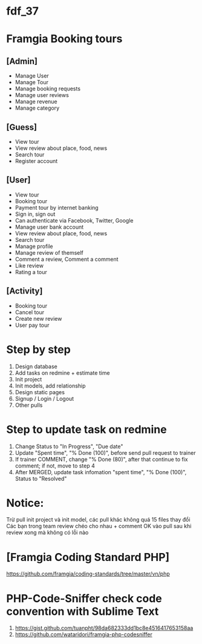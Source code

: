# fdf_37
# Framgia Booking tours
## [Admin]
- Manage User
- Manage Tour
- Manage booking requests
- Manage user reviews
- Manage revenue
- Manage category

## [Guess]
- View tour
- View review about place, food, news 
- Search tour
- Register account

## [User]
- View tour
- Booking tour
- Payment tour by internet banking
- Sign in, sign out
- Can authenticate via Facebook, Twitter, Google
- Manage user bank account
- View review about place, food, news 
- Search tour
- Manage profile
- Manage review of themself
- Comment a review, Comment a comment
- Like review
- Rating a tour

## [Activity]
- Booking tour
- Cancel tour
- Create new review
- User pay tour

# Step by step
1. Design database
2. Add tasks on redmine + estimate time
3. Init project
4. Init models, add relationship
5. Design static pages
6. Signup / Login / Logout
7. Other pulls

# Step to update task on redmine
1. Change Status to "In Progress", "Due date"
2. Update  "Spent time", "% Done (100)",  before send pull request to trainer 
3. If trainer COMMENT, change "% Done (80)", after that continue to fix comment; if not, move to step 4
4. After MERGED, update task infomation "spent time", "% Done (100)", Status to "Resolved" 

# Notice: 
Trừ pull init project và init model, các pull khác không quá 15 files thay đổi
Các bạn trong team review chéo cho nhau + comment OK vào pull sau khi review xong mà không có lỗi nào

# [Framgia Coding Standard PHP]
https://github.com/framgia/coding-standards/tree/master/vn/php

# PHP-Code-Sniffer check code convention with Sublime Text 
1. https://gist.github.com/tuanpht/98da682333dd1bc8e4516417653158aa 
2. https://github.com/wataridori/framgia-php-codesniffer
